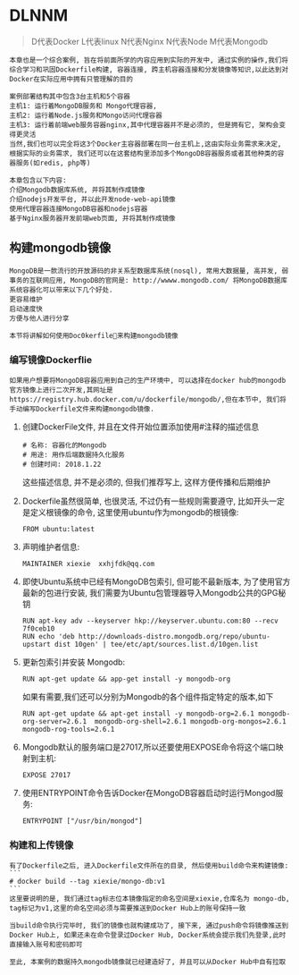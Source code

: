 # DLNNM
> D代表Docker
> L代表linux
> N代表Nginx
> N代表Node
> M代表Mongodb

    本章也是一个综合案例, 旨在将前面所学的内容应用到实际的开发中, 通过实例的操作,我们将综合学习和巩固Dockerfile构建, 容器连接, 跨主机容器连接和分发镜像等知识,以此达到对Docker在实际应用中拥有只管理解的目的

    案例部署结构其中包含3台主机和5个容器
    主机1: 运行着MongoDB服务和 Mongo代理容器, 
    主机2: 运行着Node.js服务和Mongo访问代理容器
    主机3: 运行着前端web服务容器nginx,其中代理容器并不是必须的, 但是拥有它, 架构会变得更灵活
    当然,我们也可以完全将这3个Docker主容器部署在同一台主机上,这由实际业务需求来决定, 根据实际的业务需求, 我们还可以在这套结构里添加多个MongoDB容器服务或者其他种类的容器服务(如redis, php等)

    本章包含以下内容:
    介绍Mongodb数据库系统, 并将其制作成镜像 
    介绍nodejs开发平台, 并以此开发node-web-api镜像
    使用代理容器连接MongoDB容器和nodejs容器
    基于Nginx服务器开发前端web页面, 并将其制作成镜像

## 构建mongodb镜像
    MongoDB是一款流行的开放源码的非关系型数据库系统(nosql), 常用大数据量, 高并发, 弱事务的互联网应用, MongoDB的官网是: http://wwww.mongodb.com/ 将MongoDB数据库系统容器化可以带来以下几个好处.
    更容易维护
    启动速度快
    方便与他人进行分享

    本节将讲解如何使用Doc0kerfile来构建mongodb镜像

### 编写镜像Dockerflie
    如果用户想要将MongoDB容器应用到自己的生产环境中, 可以选择在docker hub的mongodb官方镜像上进行二次开发,其网址是https://registry.hub.docker.com/u/dockerfile/mongodb/,但在本节中, 我们将手动编写Dockerfile文件来构建mongodb镜像.

1. 创建DockerFile文件, 并且在文件开始位置添加使用#注释的描述信息
    ```
    # 名称: 容器化的Mongodb
    # 用途: 用作后端数据持久化服务
    # 创建时间: 2018.1.22
    ```
    这些描述信息, 并不是必须的, 但我们推荐写上, 这样方便传播和后期维护

2. Dockerfile虽然很简单, 也很灵活, 不过仍有一些规则需要遵守, 比如开头一定是定义根镜像的命令, 这里使用ubuntu作为mongodb的根镜像:
    ```
    FROM ubuntu:latest
    ```
3. 声明维护者信息:
    ```
    MAINTAINER xiexie  xxhjfdk@qq.com
    ```
4. 即使Ubuntu系统中已经有MongoDB包索引, 但可能不最新版本, 为了使用官方最新的包进行安装, 我们需要为Ubuntu包管理器导入Mongodb公共的GPG秘钥
    ```
    RUN apt-key adv --keyserver hkp://keyserver.ubuntu.com:80 --recv 7f0ceb10
    RUN echo 'deb http://downloads-distro.mongodb.org/repo/ubuntu-upstart dist 10gen' | tee/etc/apt/sources.list.d/10gen.list
    ```
5. 更新包索引并安装 Mongodb:
    ```
    RUN apt-get update && app-get install -y mongodb-org
    ```
    如果有需要,我们还可以分别为Mongodb的各个组件指定特定的版本,如下
    ```
    RUN apt-get update && apt-get install -y mongodb-org=2.6.1 mongodb-org-server=2.6.1  mongodb-org-shell=2.6.1 mongodb-org-mongos=2.6.1 mongodb-rog-tools=2.6.1
    ```
6. Mongodb默认的服务端口是27017,所以还要使用EXPOSE命令将这个端口映射到主机: 
    ```
    EXPOSE 27017
    ```
7. 使用ENTRYPOINT命令告诉Docker在MongoDB容器启动时运行Mongod服务:
    ```
    ENTRYPOINT ["/usr/bin/mongod"]
    ```

### 构建和上传镜像
    有了Dockerfile之后, 进入Dockerfile文件所在的目录, 然后使用build命令来构建镜像:
    ```
    # docker build --tag xiexie/mongo-db:v1
    ```
    这里要说明的是, 我们通过tag标志位本镜像指定的命名空间是xiexie,仓库名为 mongo-db, tag标记为v1,这里的命名空间必须与需要推送到Docker Hub上的账号保持一致

    当build命令执行完毕时, 我们的镜像也就构建成功了, 接下来, 通过push命令将镜像推送到Docker Hub上, 如果还未在命令登录过Docker Hub, Docker系统会提示我们先登录,此时直接输入账号和密码即可

    至此, 本案例的数据持久mongodb镜像就已经建造好了, 并且可以从Docker Hub中自有拉取


